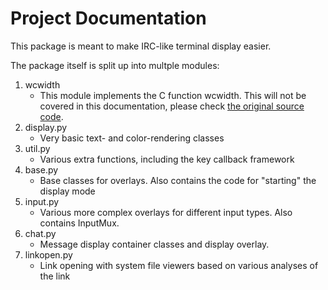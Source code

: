 Project Documentation
=====================
This package is meant to make IRC-like terminal display easier.

The package itself is split up into multple modules:
1. wcwidth
	* This module implements the C function wcwidth. This will not be covered in this documentation, please check [the original source code](https://github.com/jquast/wcwidth).
2. display.py
	* Very basic text- and color-rendering classes
3. util.py
	* Various extra functions, including the key callback framework
4. base.py
	* Base classes for overlays. Also contains the code for "starting" the display mode
5. input.py
	* Various more complex overlays for different input types. Also contains InputMux.
5. chat.py
	* Message display container classes and display overlay.
6. linkopen.py
	* Link opening with system file viewers based on various analyses of the link
